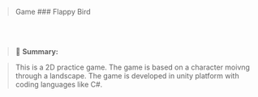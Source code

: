 >Game ### Flappy Bird

<br>

<div>
  <a href="https://github.com/larsensong/alx-low_level_programming">
    
  </a>
</div>

<br>

> 📝 **Summary:**

> This is a 2D practice game. The game is based on a character moivng through a landscape.
The game is developed in unity platform with coding languages like C#.

<br>
